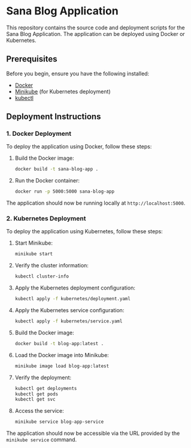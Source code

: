 # Sana Blog Application

This repository contains the source code and deployment scripts for the Sana Blog Application. The application can be deployed using Docker or Kubernetes.

## Prerequisites

Before you begin, ensure you have the following installed:

- [Docker](https://docs.docker.com/get-docker/)
- [Minikube](https://minikube.sigs.k8s.io/docs/start/) (for Kubernetes deployment)
- [kubectl](https://kubernetes.io/docs/tasks/tools/)

## Deployment Instructions

### 1. Docker Deployment

To deploy the application using Docker, follow these steps:

1. Build the Docker image:
    ```sh
    docker build -t sana-blog-app .
    ```

2. Run the Docker container:
    ```sh
    docker run -p 5000:5000 sana-blog-app
    ```

The application should now be running locally at `http://localhost:5000`.

### 2. Kubernetes Deployment

To deploy the application using Kubernetes, follow these steps:

1. Start Minikube:
    ```sh
    minikube start
    ```

2. Verify the cluster information:
    ```sh
    kubectl cluster-info
    ```

3. Apply the Kubernetes deployment configuration:
    ```sh
    kubectl apply -f kubernetes/deployment.yaml
    ```

4. Apply the Kubernetes service configuration:
    ```sh
    kubectl apply -f kubernetes/service.yaml
    ```

5. Build the Docker image:
    ```sh
    docker build -t blog-app:latest .
    ```

6. Load the Docker image into Minikube:
    ```sh
    minikube image load blog-app:latest
    ```

7. Verify the deployment:
    ```sh
    kubectl get deployments
    kubectl get pods
    kubectl get svc
    ```

8. Access the service:
    ```sh
    minikube service blog-app-service
    ```

The application should now be accessible via the URL provided by the `minikube service` command.
